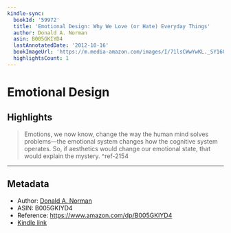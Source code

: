 ```yaml
---
kindle-sync:
  bookId: '59972'
  title: 'Emotional Design: Why We Love (or Hate) Everyday Things'
  author: Donald A. Norman
  asin: B005GKIYD4
  lastAnnotatedDate: '2012-10-16'
  bookImageUrl: 'https://m.media-amazon.com/images/I/71lsCWwYwKL._SY160.jpg'
  highlightsCount: 1
---
```

# Emotional Design



## Highlights
> Emotions, we now know, change the way the human mind solves problems—the emotional system changes how the cognitive system operates. So, if aesthetics would change our emotional state, that would explain the mystery. ^ref-2154

---

## Metadata
* Author: [Donald A. Norman](https://www.amazon.comundefined)
* ASIN: B005GKIYD4
* Reference: https://www.amazon.com/dp/B005GKIYD4
* [Kindle link](kindle://book?action=open&asin=B005GKIYD4)
